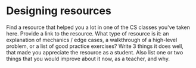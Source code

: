 # Designing resources

Find a resource that helped you a lot in one of the CS classes you've taken here. Provide a link to the resource. What type of resource is it: an explanation of mechanics / edge cases, a walkthrough of a high-level problem, or a list of good practice exercises? Write 3 things it does well, that made you appreciate the resource as a student. Also list one or two things that you would improve about it now, as a teacher, and why.